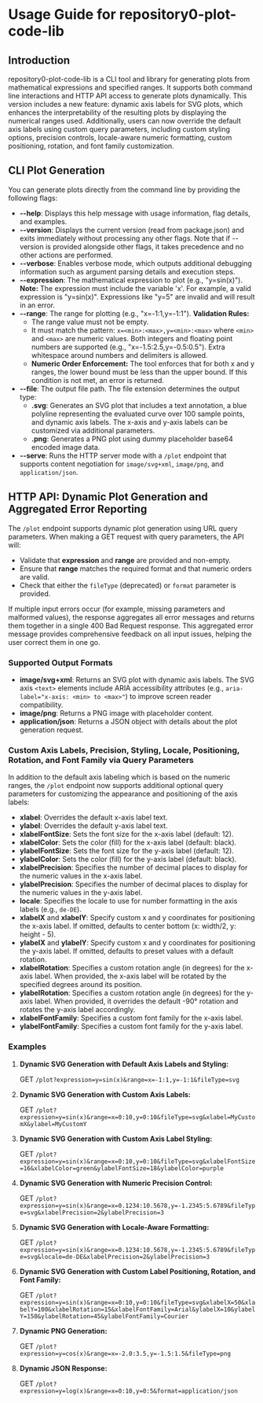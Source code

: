 # Usage Guide for repository0-plot-code-lib

## Introduction

repository0-plot-code-lib is a CLI tool and library for generating plots from mathematical expressions and specified ranges. It supports both command line interactions and HTTP API access to generate plots dynamically. This version includes a new feature: dynamic axis labels for SVG plots, which enhances the interpretability of the resulting plots by displaying the numerical ranges used. Additionally, users can now override the default axis labels using custom query parameters, including custom styling options, precision controls, locale-aware numeric formatting, custom positioning, rotation, and font family customization.

## CLI Plot Generation

You can generate plots directly from the command line by providing the following flags:

- **--help**: Displays this help message with usage information, flag details, and examples.
- **--version**: Displays the current version (read from package.json) and exits immediately without processing any other flags. Note that if --version is provided alongside other flags, it takes precedence and no other actions are performed.
- **--verbose**: Enables verbose mode, which outputs additional debugging information such as argument parsing details and execution steps.
- **--expression**: The mathematical expression to plot (e.g., "y=sin(x)"). **Note:** The expression must include the variable 'x'. For example, a valid expression is "y=sin(x)". Expressions like "y=5" are invalid and will result in an error.
- **--range**: The range for plotting (e.g., "x=-1:1,y=-1:1"). **Validation Rules:**
  - The range value must not be empty.
  - It must match the pattern: `x=<min>:<max>,y=<min>:<max>` where `<min>` and `<max>` are numeric values. Both integers and floating point numbers are supported (e.g., "x=-1.5:2.5,y=-0.5:0.5"). Extra whitespace around numbers and delimiters is allowed.
  - **Numeric Order Enforcement:** The tool enforces that for both x and y ranges, the lower bound must be less than the upper bound. If this condition is not met, an error is returned.
- **--file**: The output file path. The file extension determines the output type:
  - **.svg**: Generates an SVG plot that includes a text annotation, a blue polyline representing the evaluated curve over 100 sample points, and dynamic axis labels. The x-axis and y-axis labels can be customized via additional parameters.
  - **.png**: Generates a PNG plot using dummy placeholder base64 encoded image data.
- **--serve**: Runs the HTTP server mode with a `/plot` endpoint that supports content negotiation for `image/svg+xml`, `image/png`, and `application/json`.

## HTTP API: Dynamic Plot Generation and Aggregated Error Reporting

The `/plot` endpoint supports dynamic plot generation using URL query parameters. When making a GET request with query parameters, the API will:

- Validate that **expression** and **range** are provided and non-empty.
- Ensure that **range** matches the required format and that numeric orders are valid.
- Check that either the `fileType` (deprecated) or `format` parameter is provided.

If multiple input errors occur (for example, missing parameters and malformed values), the response aggregates all error messages and returns them together in a single 400 Bad Request response. This aggregated error message provides comprehensive feedback on all input issues, helping the user correct them in one go.

### Supported Output Formats

- **image/svg+xml**: Returns an SVG plot with dynamic axis labels. The SVG axis `<text>` elements include ARIA accessibility attributes (e.g., `aria-label="x-axis: <min> to <max>"`) to improve screen reader compatibility.
- **image/png**: Returns a PNG image with placeholder content.
- **application/json**: Returns a JSON object with details about the plot generation request.

### Custom Axis Labels, Precision, Styling, Locale, Positioning, Rotation, and Font Family via Query Parameters

In addition to the default axis labeling which is based on the numeric ranges, the `/plot` endpoint now supports additional optional query parameters for customizing the appearance and positioning of the axis labels:

- **xlabel**: Overrides the default x-axis label text.
- **ylabel**: Overrides the default y-axis label text.
- **xlabelFontSize**: Sets the font size for the x-axis label (default: 12).
- **xlabelColor**: Sets the color (fill) for the x-axis label (default: black).
- **ylabelFontSize**: Sets the font size for the y-axis label (default: 12).
- **ylabelColor**: Sets the color (fill) for the y-axis label (default: black).
- **xlabelPrecision**: Specifies the number of decimal places to display for the numeric values in the x-axis label.
- **ylabelPrecision**: Specifies the number of decimal places to display for the numeric values in the y-axis label.
- **locale**: Specifies the locale to use for number formatting in the axis labels (e.g., `de-DE`).
- **xlabelX** and **xlabelY**: Specify custom x and y coordinates for positioning the x-axis label. If omitted, defaults to center bottom (x: width/2, y: height - 5).
- **ylabelX** and **ylabelY**: Specify custom x and y coordinates for positioning the y-axis label. If omitted, defaults to preset values with a default rotation.
- **xlabelRotation**: Specifies a custom rotation angle (in degrees) for the x-axis label. When provided, the x-axis label will be rotated by the specified degrees around its position.
- **ylabelRotation**: Specifies a custom rotation angle (in degrees) for the y-axis label. When provided, it overrides the default -90° rotation and rotates the y-axis label accordingly.
- **xlabelFontFamily**: Specifies a custom font family for the x-axis label.
- **ylabelFontFamily**: Specifies a custom font family for the y-axis label.

### Examples

1. **Dynamic SVG Generation with Default Axis Labels and Styling:**

   GET `/plot?expression=y=sin(x)&range=x=-1:1,y=-1:1&fileType=svg`

2. **Dynamic SVG Generation with Custom Axis Labels:**

   GET `/plot?expression=y=sin(x)&range=x=0:10,y=0:10&fileType=svg&xlabel=MyCustomX&ylabel=MyCustomY`

3. **Dynamic SVG Generation with Custom Axis Label Styling:**

   GET `/plot?expression=y=sin(x)&range=x=0:10,y=0:10&fileType=svg&xlabelFontSize=16&xlabelColor=green&ylabelFontSize=18&ylabelColor=purple`

4. **Dynamic SVG Generation with Numeric Precision Control:**

   GET `/plot?expression=y=sin(x)&range=x=0.1234:10.5678,y=-1.2345:5.6789&fileType=svg&xlabelPrecision=2&ylabelPrecision=3`

5. **Dynamic SVG Generation with Locale-Aware Formatting:**

   GET `/plot?expression=y=sin(x)&range=x=0.1234:10.5678,y=-1.2345:5.6789&fileType=svg&locale=de-DE&xlabelPrecision=2&ylabelPrecision=3`

6. **Dynamic SVG Generation with Custom Label Positioning, Rotation, and Font Family:**

   GET `/plot?expression=y=sin(x)&range=x=0:10,y=0:10&fileType=svg&xlabelX=50&xlabelY=100&xlabelRotation=15&xlabelFontFamily=Arial&ylabelX=10&ylabelY=150&ylabelRotation=45&ylabelFontFamily=Courier`

7. **Dynamic PNG Generation:**

   GET `/plot?expression=y=cos(x)&range=x=-2.0:3.5,y=-1.5:1.5&fileType=png`

8. **Dynamic JSON Response:**

   GET `/plot?expression=y=log(x)&range=x=0:10,y=0:5&format=application/json`
